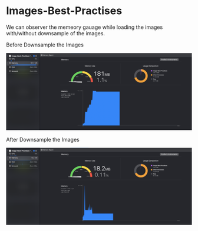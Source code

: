 # Images-Best-Practises

We can observer the memeory gauage while loading the images with/without downsample of the images.

Before Downsample the Images

![Alt text](Before-DownSample.png?raw=true "Title")

After Downsample the Images

![Alt text](After-DownSample.png?raw=true "Title")
